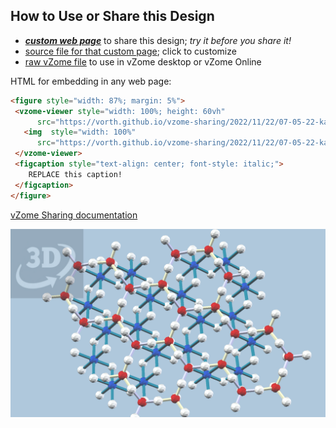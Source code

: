
## How to Use or Share this Design

 - [***custom web page***][post] to share this design; *try it before you share it!*
 - [source file for that custom page][source]; click to customize
 - [raw vZome file][raw] to use in vZome desktop or vZome Online
 
 HTML for embedding in any web page:
 ```html
<figure style="width: 87%; margin: 5%">
  <vzome-viewer style="width: 100%; height: 60vh"
       src="https://vorth.github.io/vzome-sharing/2022/11/22/07-05-22-kaolinite-2/kaolinite-2.vZome" >
    <img  style="width: 100%"
       src="https://vorth.github.io/vzome-sharing/2022/11/22/07-05-22-kaolinite-2/kaolinite-2.png" >
  </vzome-viewer>
  <figcaption style="text-align: center; font-style: italic;">
     REPLACE this caption!
  </figcaption>
</figure>
 ```

[vZome Sharing documentation](https://vzome.github.io/vzome/sharing.html#how-it-works)

![Image](<kaolinite-2.png>)


[post]: <https://vorth.github.io/vzome-sharing/2022/11/22/kaolinite-2-07-05-22.html>
[source]: <https://github.com/vorth/vzome-sharing/edit/main/_posts/2022-11-22-kaolinite-2-07-05-22.md>
[raw]: <https://raw.githubusercontent.com/vorth/vzome-sharing/main/2022/11/22/07-05-22-kaolinite-2/kaolinite-2.vZome>